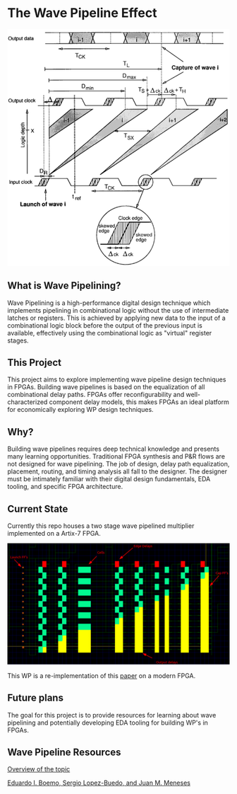 # The Wave Pipeline Effect

![wpTiming](./imgs/wpTiming.png)

## What is Wave Pipelining?
Wave Pipelining is a high-performance digital design technique which implements pipelining in combinational logic without the use of intermediate latches or registers. This is achieved by applying new data to the input of a combinational logic block before the output of the previous input is available, effectively using the combinational logic as "virtual" register stages. 

## This Project
This project aims to explore implementing wave pipeline design techniques in FPGAs. Building wave pipelines is based on the equalization of all combinational delay paths. FPGAs offer reconfigurability and well-characterized component delay models, this makes FPGAs an ideal platform for economically exploring WP design techniques.

## Why?
Building wave pipelines requires deep technical knowledge and presents many learning opportunities. Traditional FPGA synthesis and P&R flows are not designed for wave pipelining. The job of design, delay path equalization, placement, routing, and timing analysis all fall to the designer. The designer must be intimately familiar with their digital design fundamentals, EDA tooling, and specific FPGA architecture.

## Current State

Currently this repo houses a two stage wave pipelined multiplier implemented on a Artix-7 FPGA. 

![wpGuildArrayMult](./imgs/wpGuildArrayMult.png)

This WP is a re-implementation of this [paper](https://citeseerx.ist.psu.edu/document?repid=rep1&type=pdf&doi=d2740cc11f0429aef668d336bf89764a6949a5fe) on a modern FPGA. 

## Future plans

The goal for this project is to provide resources for learning about wave pipelining and potentially developing EDA tooling for building WP's in FPGAs. 

## Wave Pipeline Resources

[Overview of the topic](https://www.cs.princeton.edu/courses/archive/fall01/cs597a/wave.pdf)

[Eduardo I. Boemo, Sergio Lopez-Buedo, and Juan M. Meneses](https://citeseerx.ist.psu.edu/document?repid=rep1&type=pdf&doi=d2740cc11f0429aef668d336bf89764a6949a5fe)